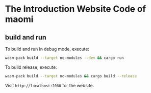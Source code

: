 # The Introduction Website Code of maomi

## build and run

To build and run in debug mode, execute:

```sh
wasm-pack build --target no-modules --dev && cargo run
```

To build release, execute:

```sh
wasm-pack build --target no-modules && cargo build --release
```

Visit `http://localhost:2080` for the website.
